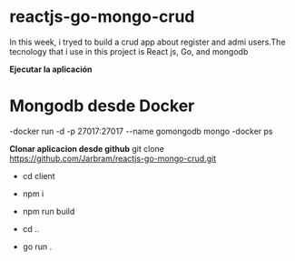 # reactjs-go-mongo-crud
In this week, i tryed to build a crud app about register and admi users.The tecnology that i use in this project is React js, Go, and mongodb 

**Ejecutar la aplicación**
# Mongodb desde Docker
-docker run -d -p 27017:27017 --name gomongodb mongo
-docker ps 

**Clonar aplicacion desde github**
git clone https://github.com/Jarbram/reactjs-go-mongo-crud.git

- cd client
- npm i
- npm run build

- cd ..
- go run .
